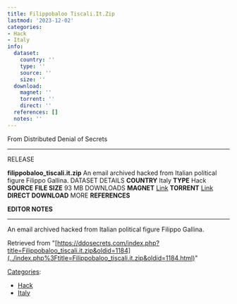 ```yaml
---
title: Filippobaloo Tiscali.It.Zip
lastmod: '2023-12-02'
categories:
- Hack
- Italy
info:
  dataset:
    country: ''
    type: ''
    source: ''
    size: ''
  download:
    magnet: ''
    torrent: ''
    direct: ''
  references: []
  notes: ''
---
```




From Distributed Denial of Secrets

---
RELEASE

**filippobaloo_tiscali.it.zip**
An email archived hacked from Italian political figure Filippo Gallina.
DATASET DETAILS
**COUNTRY** Italy
**TYPE** Hack
**SOURCE**
**FILE SIZE** 93 MB
DOWNLOADS
**MAGNET** [Link](magnet:?xt=urn:btih:bf2aec4a8f643391ad4878864688c5e79dad1144&tr=udp://tracker.leechers-paradise.org:6969&tr=udp://zer0day.ch:1337&tr=udp://open.demonii.com:1337&tr=udp://tracker.coppersurfer.tk:6969&tr=udp://exodus.desync.com:6969)
**TORRENT** [Link](https://ddosecrets.com/filippobaloo_tiscali.it.zip.torrent)
**DIRECT DOWNLOAD**
MORE
**REFERENCES**

**EDITOR NOTES**

---

An email archived hacked from Italian political figure Filippo Gallina.

Retrieved from
"[https://ddosecrets.com/index.php?title=Filippobaloo_tiscali.it.zip&oldid=1184](../index.php%3Ftitle=Filippobaloo_tiscali.it.zip&oldid=1184.html)"

[Categories](./Special:Categories.html "Special:Categories"):

- [Hack](./Category:Hack.html "Category:Hack")
- [Italy](./Category:Italy.html "Category:Italy")
